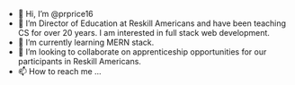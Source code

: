 - 👋 Hi, I’m @prprice16
- 👀 I’m Director of Education at Reskill Americans and have been teaching CS for over 20 years.  I am interested in full stack web development.
- 🌱 I’m currently learning MERN stack.
- 💞️ I’m looking to collaborate on apprenticeship opportunities for our participants in Reskill Americans.
- 📫 How to reach me ...

<!---
prprice16/prprice16 is a ✨ special ✨ repository because its `README.md` (this file) appears on your GitHub profile.
You can click the Preview link to take a look at your changes.
--->
